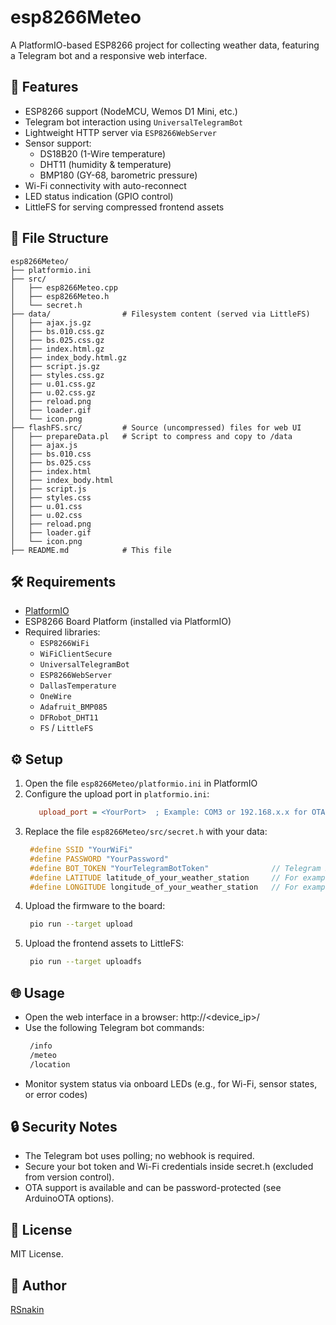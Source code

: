 # esp8266Meteo

A PlatformIO-based ESP8266 project for collecting weather data, featuring a Telegram bot and a responsive web interface.

## 🚀 Features

- ESP8266 support (NodeMCU, Wemos D1 Mini, etc.)
- Telegram bot interaction using `UniversalTelegramBot`
- Lightweight HTTP server via `ESP8266WebServer`
- Sensor support:
  - DS18B20 (1-Wire temperature)
  - DHT11 (humidity & temperature)
  - BMP180 (GY-68, barometric pressure)
- Wi-Fi connectivity with auto-reconnect
- LED status indication (GPIO control)
- LittleFS for serving compressed frontend assets

## 📁 File Structure

```
esp8266Meteo/
├── platformio.ini
├── src/
│   ├── esp8266Meteo.cpp
│   ├── esp8266Meteo.h
│   └── secret.h
├── data/                # Filesystem content (served via LittleFS)
│   ├── ajax.js.gz
│   ├── bs.010.css.gz
│   ├── bs.025.css.gz
│   ├── index.html.gz
│   ├── index_body.html.gz
│   ├── script.js.gz
│   ├── styles.css.gz
│   ├── u.01.css.gz
│   ├── u.02.css.gz
│   ├── reload.png
│   ├── loader.gif
│   └── icon.png
├── flashFS.src/         # Source (uncompressed) files for web UI
│   ├── prepareData.pl   # Script to compress and copy to /data
│   ├── ajax.js
│   ├── bs.010.css
│   ├── bs.025.css
│   ├── index.html
│   ├── index_body.html
│   ├── script.js
│   ├── styles.css
│   ├── u.01.css
│   ├── u.02.css
│   ├── reload.png
│   ├── loader.gif
│   └── icon.png
├── README.md            # This file
```

## 🛠 Requirements

- [PlatformIO](https://platformio.org/)
- ESP8266 Board Platform (installed via PlatformIO)
- Required libraries:
  - `ESP8266WiFi`
  - `WiFiClientSecure`
  - `UniversalTelegramBot`
  - `ESP8266WebServer`
  - `DallasTemperature`
  - `OneWire`
  - `Adafruit_BMP085`
  - `DFRobot_DHT11`
  - `FS` / `LittleFS`

## ⚙️ Setup

1. Open the file `esp8266Meteo/platformio.ini` in PlatformIO
2. Configure the upload port in `platformio.ini`:
   ```ini
      upload_port = <YourPort>  ; Example: COM3 or 192.168.x.x for OTA
   ```
3. Replace the file `esp8266Meteo/src/secret.h` with your data:
   ```cpp
    #define SSID "YourWiFi"
    #define PASSWORD "YourPassword"
    #define BOT_TOKEN "YourTelegramBotToken"              // Telegram BOT Token (Get from Botfather)
    #define LATITUDE latitude_of_your_weather_station     // For example 51.500833
    #define LONGITUDE longitude_of_your_weather_station   // For example -0.124444
   ```
4. Upload the firmware to the board:
   ```bash
    pio run --target upload
   ```
5. Upload the frontend assets to LittleFS:
   ```bash
    pio run --target uploadfs
   ```

## 🌐 Usage

- Open the web interface in a browser: http://<device_ip>/
- Use the following Telegram bot commands:
   ```bash
    /info
    /meteo
    /location
   ```
- Monitor system status via onboard LEDs (e.g., for Wi-Fi, sensor states, or error codes)

## 🔒 Security Notes

- The Telegram bot uses polling; no webhook is required.
- Secure your bot token and Wi-Fi credentials inside secret.h (excluded from version control).
- OTA support is available and can be password-protected (see ArduinoOTA options).

## 📄 License

MIT License.

## 👤 Author

[RSnakin](https://github.com/rsnakin)
